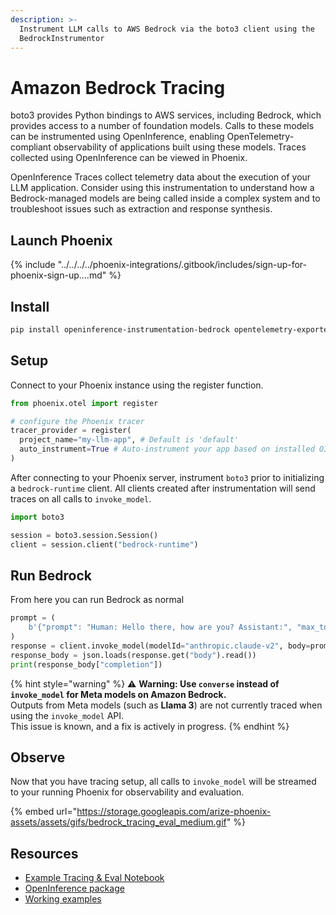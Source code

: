 ```yaml
---
description: >-
  Instrument LLM calls to AWS Bedrock via the boto3 client using the
  BedrockInstrumentor
---
```


# Amazon Bedrock Tracing

boto3 provides Python bindings to AWS services, including Bedrock, which provides access to a number of foundation models. Calls to these models can be instrumented using OpenInference, enabling OpenTelemetry-compliant observability of applications built using these models. Traces collected using OpenInference can be viewed in Phoenix.

OpenInference Traces collect telemetry data about the execution of your LLM application. Consider using this instrumentation to understand how a Bedrock-managed models are being called inside a complex system and to troubleshoot issues such as extraction and response synthesis.

## Launch Phoenix

{% include "../../../../phoenix-integrations/.gitbook/includes/sign-up-for-phoenix-sign-up....md" %}

## Install

```bash
pip install openinference-instrumentation-bedrock opentelemetry-exporter-otlp
```

## Setup

Connect to your Phoenix instance using the register function.

```python
from phoenix.otel import register

# configure the Phoenix tracer
tracer_provider = register(
  project_name="my-llm-app", # Default is 'default'
  auto_instrument=True # Auto-instrument your app based on installed OI dependencies
)
```

After connecting to your Phoenix server, instrument `boto3` prior to initializing a `bedrock-runtime` client. All clients created after instrumentation will send traces on all calls to `invoke_model`.

```python
import boto3

session = boto3.session.Session()
client = session.client("bedrock-runtime")
```

## Run Bedrock

From here you can run Bedrock as normal

```python
prompt = (
    b'{"prompt": "Human: Hello there, how are you? Assistant:", "max_tokens_to_sample": 1024}'
)
response = client.invoke_model(modelId="anthropic.claude-v2", body=prompt)
response_body = json.loads(response.get("body").read())
print(response_body["completion"])
```

{% hint style="warning" %}
⚠️ **Warning: Use `converse` instead of `invoke_model` for Meta models on Amazon Bedrock.**\
Outputs from Meta models (such as **Llama 3**) are not currently traced when using the `invoke_model` API.\
This issue is known, and a fix is actively in progress.
{% endhint %}

## Observe

Now that you have tracing setup, all calls to `invoke_model` will be streamed to your running Phoenix for observability and evaluation.

{% embed url="https://storage.googleapis.com/arize-phoenix-assets/assets/gifs/bedrock_tracing_eval_medium.gif" %}

## Resources

* [Example Tracing & Eval Notebook](https://colab.research.google.com/github/Arize-ai/phoenix/blob/c02f0e7d807129952afa5da430299aec32fafcc9/tutorials/evals/bedrock_tracing_and_evals_tutorial.ipynb#L24)
* [OpenInference package](https://github.com/Arize-ai/openinference/blob/main/python/instrumentation/openinference-instrumentation-bedrock)
* [Working examples](https://github.com/Arize-ai/openinference/blob/main/python/instrumentation/openinference-instrumentation-bedrock/examples)
